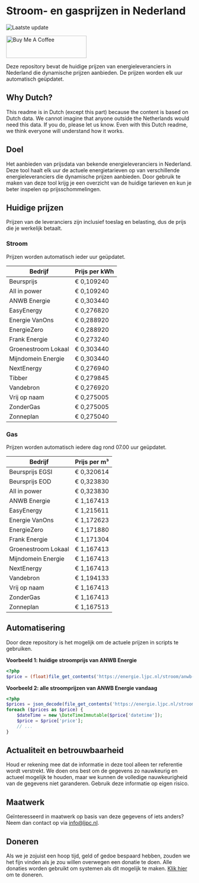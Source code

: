 # Stroom- en gasprijzen in Nederland

![Laatste update](https://img.shields.io/badge/laatste%20update-2025--08--22%2019%3A00%20CET-brightgreen)

<a href="https://www.buymeacoffee.com/Lars-" target="_blank"><img src="https://cdn.buymeacoffee.com/buttons/v2/default-orange.png" alt="Buy Me A Coffee" height="60" style="height: 60px !important;width: 217px !important;" ></a>

Deze repository bevat de huidige prijzen van energieleveranciers in Nederland die dynamische prijzen aanbieden. De prijzen worden elk uur automatisch geüpdatet.

## Why Dutch?

This readme is in Dutch (except this part) because the content is based on Dutch data. We cannot imagine that anyone outside the Netherlands would need this data. If you do, please let us know. Even with this Dutch readme, we think
everyone will understand how it works.

## Doel

Het aanbieden van prijsdata van bekende energieleveranciers in Nederland. Deze tool haalt elk uur de actuele energietarieven op van verschillende energieleveranciers die dynamische prijzen aanbieden. Door gebruik te maken van deze tool
krijg je een overzicht van de huidige tarieven en kun je beter inspelen op prijsschommelingen.

## Huidige prijzen

Prijzen van de leveranciers zijn inclusief toeslag en belasting, dus de prijs die je werkelijk betaalt.

### Stroom

Prijzen worden automatisch ieder uur geüpdatet.

 Bedrijf | Prijs per kWh 
---------|---------------
Beursprijs | € 0,109240
All in power | € 0,109240
ANWB Energie | € 0,303440
EasyEnergy | € 0,276820
Energie VanOns | € 0,288920
EnergieZero | € 0,288920
Frank Energie | € 0,273240
Groenestroom Lokaal | € 0,303440
Mijndomein Energie | € 0,303440
NextEnergy | € 0,276940
Tibber | € 0,279845
Vandebron | € 0,276920
Vrij op naam | € 0,275005
ZonderGas | € 0,275005
Zonneplan | € 0,275040


### Gas

Prijzen worden automatisch iedere dag rond 07.00 uur geüpdatet.

 Bedrijf | Prijs per m³ 
---------|--------------
Beursprijs EGSI | € 0,320614
Beursprijs EOD | € 0,323830
All in power | € 0,323830
ANWB Energie | € 1,167413
EasyEnergy | € 1,215611
Energie VanOns | € 1,172623
EnergieZero | € 1,171880
Frank Energie | € 1,171304
Groenestroom Lokaal | € 1,167413
Mijndomein Energie | € 1,167413
NextEnergy | € 1,167413
Vandebron | € 1,194133
Vrij op naam | € 1,167413
ZonderGas | € 1,167413
Zonneplan | € 1,167513


## Automatisering

Door deze repository is het mogelijk om de actuele prijzen in scripts te gebruiken.

**Voorbeeld 1: huidige stroomprijs van ANWB Energie**

```php
<?php
$price = (float)file_get_contents('https://energie.ljpc.nl/stroom/anwb-energie-nu.txt');

```

**Voorbeeld 2: alle stroomprijzen van ANWB Energie vandaag**

```php
<?php
$prices = json_decode(file_get_contents('https://energie.ljpc.nl/stroom/all-in-power-vandaag.json'),true);
foreach ($prices as $price) {
    $dateTime = new \DateTimeImmutable($price['datetime']);
    $price = $price['price'];
    // ...
}
```

## Actualiteit en betrouwbaarheid

Houd er rekening mee dat de informatie in deze tool alleen ter referentie wordt verstrekt. We doen ons best om de gegevens zo nauwkeurig en actueel mogelijk te houden, maar we kunnen de volledige nauwkeurigheid van de gegevens niet
garanderen. Gebruik deze informatie op eigen risico.

## Maatwerk

Geïnteresseerd in maatwerk op basis van deze gegevens of iets anders? Neem dan contact op
via [info@ljpc.nl](mailto:info@ljpc.nl?subject=Energie%20prijzen).

## Doneren

Als we je zojuist een hoop tijd, geld of gedoe bespaard hebben, zouden we het fijn vinden als je zou willen overwegen een
donatie te doen. Alle donaties worden gebruikt om systemen als dit mogelijk te
maken. [Klik hier](https://www.buymeacoffee.com/Lars-) om te doneren.
